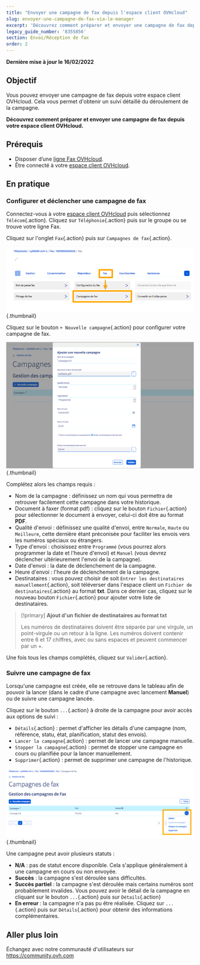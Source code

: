 ```yaml
---
title: "Envoyer une campagne de fax depuis l'espace client OVHcloud"
slug: envoyer-une-campagne-de-fax-via-le-manager
excerpt: 'Découvrez comment préparer et envoyer une campagne de fax depuis votre espace client OVHcloud'
legacy_guide_number: '8355856'
section: Envoi/Réception de fax
order: 2
---
```


**Dernière mise à jour le 16/02/2022**

## Objectif

Vous pouvez envoyer une campagne de fax depuis votre espace client OVHcloud. Cela vous permet d'obtenir un suivi détaillé du déroulement de la campagne.

**Découvrez comment préparer et envoyer une campagne de fax depuis votre espace client OVHcloud.**

## Prérequis

- Disposer d’une [ligne Fax OVHcloud](https://www.ovhtelecom.fr/fax/).
- Être connecté à votre [espace client OVHcloud](https://www.ovh.com/auth?onsuccess=https%3A%2F%2Fwww.ovhtelecom.fr%2Fmanager&ovhSubsidiary=fr).

## En pratique

### Configurer et déclencher une campagne de fax

Connectez-vous à votre [espace client OVHcloud](https://www.ovh.com/auth?onsuccess=https%3A%2F%2Fwww.ovhtelecom.fr%2Fmanager&ovhSubsidiary=fr) puis sélectionnez `Télécom`{.action}. Cliquez sur `Téléphonie`{.action} puis sur le groupe ou se trouve votre ligne Fax.

Cliquez sur l'onglet `Fax`{.action} puis sur `Campagnes de fax`{.action}.

![campagne fax](images/01campagne-fax2022.png){.thumbnail}

Cliquez sur le bouton `+ Nouvelle campagne`{.action} pour configurer votre campagne de fax.

![campagne fax](images/02campagne-fax.png){.thumbnail}

Complétez alors les champs requis :

* Nom de la campagne : définissez un nom qui vous permettra de retrouver facilement cette campagne dans votre historique.
* Document à faxer (format pdf) : cliquez sur le bouton `Fichier`{.action} pour sélectionner le document à envoyer, celui-ci doit être au format **PDF**.
* Qualité d'envoi : définissez une qualité d'envoi, entre `Normale`, `Haute` ou `Meilleure`, cette dernière étant préconisée pour faciliter les envois vers les numéros spéciaux ou étrangers.
* Type d'envoi : choisissez entre `Programmé` (vous pourrez alors programmer la date et l'heure d'envoi) et `Manuel` (vous devrez déclencher ultérieurement l'envoi de la campagne).
* Date d'envoi : la date de déclenchement de la campagne.
* Heure d'envoi : l'heure de déclenchement de la campagne.
* Destinataires : vous pouvez choisir de soit `Entrer les destinataires manuellement`{.action}, soit téléverser dans l'espace client un `Fichier de destinataires`{.action} au format **txt**. Dans ce dernier cas, cliquez sur le nouveau bouton `Fichier`{.action} pour ajouter votre liste de destinataires.

> [!primary]
> **Ajout d'un fichier de destinataires au format txt**
>
> Les numéros de destinataires doivent être séparée par une virgule, un point-virgule ou un retour à la ligne. Les numéros doivent contenir entre 6 et 17 chiffres, avec ou sans espaces et peuvent commencer par un +.
>

Une fois tous les champs complétés, cliquez sur `Valider`{.action}.

### Suivre une campagne de fax

Lorsqu'une campagne est créée, elle se retrouve dans le tableau afin de pouvoir la lancer (dans le cadre d'une campagne avec lancement **Manuel**) ou de suivre une campagne lancée.

Cliquez sur le bouton `...`{.action} à droite de la campagne pour avoir accès aux options de suivi :

* `Détails`{.action} : permet d'afficher les détails d'une campagne (nom, référence, statu, état, planification, statut des envois).
* `Lancer la campagne`{.action} : permet de lancer une campagne manuelle.
* `Stopper la campagne`{.action} : permet de stopper une campagne en cours ou planifiée pour la lancer manuellement.
* `Supprimer`{.action} : permet de supprimer une campagne de l'historique.

![campagne fax](images/03campagne-fax.png){.thumbnail}

Une campagne peut avoir plusieurs statuts :

* **N/A** : pas de statut encore disponible. Cela s'applique généralement à une campagne en cours ou non envoyée.
* **Succès** : la campagne s'est déroulée sans difficultés.
* **Succès partiel** : la campagne s'est déroulée mais certains numéros sont probablement invalides. Vous pouvez avoir le détail de la campagne en cliquant sur le bouton `...`{.action} puis sur `Détails`{.action}
* **En erreur** : la campagne n'a pas pu être réalisée. Cliquez sur `...`{.action} puis sur `Détails`{.action} pour obtenir des informations complémentaires.

## Aller plus loin

Échangez avec notre communauté d'utilisateurs sur <https://community.ovh.com>
